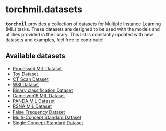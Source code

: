 # torchmil.datasets

<tt><b>torchmil</b></tt> provides a collection of datasets for Multiple Instance Learning (MIL) tasks.
These datasets are designed to be used with the models and utilities provided in the library.
This list is constantly updated with new datasets and examples, feel free to contribute!

## Available datasets
- [Processed MIL Dataset](processed_mil_dataset.md)
- [Toy Dataset](toy_dataset.md)
- [CT Scan Dataset](ctscan_dataset.md)
- [WSI Dataset](wsi_dataset.md)
- [Binary classification Dataset](binary_classification_dataset.md)
- [Camelyon16 MIL Dataset](camelyon16mil_dataset.md)
- [PANDA MIL Dataset](pandamil_dataset.md)
- [RSNA MIL Dataset](rsnamil_dataset.md)
- [False Frequency Dataset](false_frequency_dataset.md)
- [Multi-Concept Standard Dataset](mc_standard_dataset.md)
- [Single Concept Standard Dataset](sc_standard_dataset.md)
